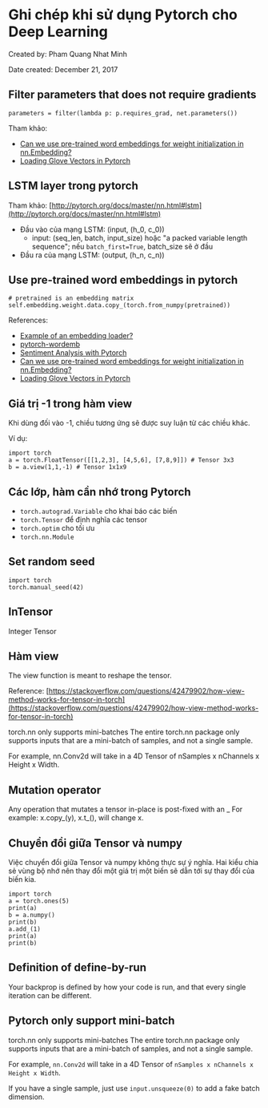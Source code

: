 # Ghi chép khi sử dụng Pytorch cho Deep Learning

Created by: Pham Quang Nhat Minh

Date created: December 21, 2017

## Filter parameters that does not require gradients

`parameters = filter(lambda p: p.requires_grad, net.parameters())`

Tham khảo: 

- [Can we use pre-trained word embeddings for weight initialization in nn.Embedding?](https://discuss.pytorch.org/t/can-we-use-pre-trained-word-embeddings-for-weight-initialization-in-nn-embedding/1222)
- [Loading Glove Vectors in Pytorch](https://github.com/A-Jacobson/CNN_Sentence_Classification/blob/master/WordVectors.ipynb)

## LSTM layer trong pytorch 

Tham khảo: [http://pytorch.org/docs/master/nn.html#lstm](http://pytorch.org/docs/master/nn.html#lstm)

- Đầu vào của mạng LSTM: (input, (h_0, c_0))
    + input: (seq_len, batch, input_size) hoặc "a packed variable length sequence"; nếu ```batch_first=True```, batch_size sẽ ở đầu
- Đầu ra của mạng LSTM: (output, (h_n, c_n))

## Use pre-trained word embeddings in pytorch

```
# pretrained is an embedding matrix
self.embedding.weight.data.copy_(torch.from_numpy(pretrained))
```

References:

- [Example of an embedding loader?](https://github.com/pytorch/text/issues/30)
- [pytorch-wordemb](https://github.com/iamalbert/pytorch-wordemb)
- [Sentiment Analysis with Pytorch](https://github.com/vanzytay/pytorch_sentiment_rnn)
- [Can we use pre-trained word embeddings for weight initialization in nn.Embedding?](https://discuss.pytorch.org/t/can-we-use-pre-trained-word-embeddings-for-weight-initialization-in-nn-embedding/1222)
- [Loading Glove Vectors in Pytorch](https://github.com/A-Jacobson/CNN_Sentence_Classification/blob/master/WordVectors.ipynb)

## Giá trị -1 trong hàm view

Khi dùng đối vào -1, chiều tương ứng sẽ được suy luận từ các chiều khác.

Ví dụ:

```
import torch
a = torch.FloatTensor([[1,2,3], [4,5,6], [7,8,9]]) # Tensor 3x3
b = a.view(1,1,-1) # Tensor 1x1x9
```

## Các lớp, hàm cần nhớ trong Pytorch

- ```torch.autograd.Variable``` cho khai báo các biến
- ```torch.Tensor``` để định nghĩa các tensor
- ```torch.optim``` cho tối ưu
- ```torch.nn.Module```

## Set random seed

```
import torch
torch.manual_seed(42)
```

## InTensor

Integer Tensor

## Hàm view

The view function is meant to reshape the tensor. 

Reference: [https://stackoverflow.com/questions/42479902/how-view-method-works-for-tensor-in-torch](https://stackoverflow.com/questions/42479902/how-view-method-works-for-tensor-in-torch)

torch.nn only supports mini-batches The entire torch.nn package only supports inputs that are a mini-batch of samples, and not a single sample.

For example, nn.Conv2d will take in a 4D Tensor of nSamples x nChannels x Height x Width.

## Mutation operator

Any operation that mutates a tensor in-place is post-fixed with an _ For example: x.copy_(y), x.t_(), will change x.

## Chuyển đổi giữa Tensor và numpy

Việc chuyển đổi giữa Tensor và numpy không thực sự ý nghĩa. Hai kiểu chia sẻ
vùng bộ nhớ nên thay đổi một giá trị một biến sẽ dẫn tới sự thay đổi của biến kia.

```
import torch
a = torch.ones(5)
print(a)
b = a.numpy()
print(b)
a.add_(1)
print(a)
print(b)
```

## Definition of define-by-run

Your backprop is defined by how your code is run, and that every single iteration can be different.

## Pytorch only support mini-batch

torch.nn only supports mini-batches The entire torch.nn package only supports inputs that are a mini-batch of samples, and not a single sample.

For example, ```nn.Conv2d``` will take in a 4D Tensor of ```nSamples x nChannels x Height x Width```.

If you have a single sample, just use ```input.unsqueeze(0)``` to add a fake batch dimension.
